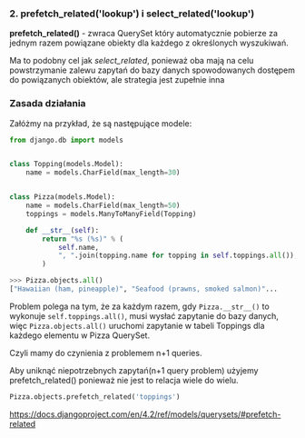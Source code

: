 ### 2. prefetch_related('lookup') i select_related('lookup')

<b>prefetch_related()</b> - zwraca QuerySet który automatycznie pobierze za jednym razem powiązane obiekty dla każdego z określonych wyszukiwań. <br>

Ma to podobny cel jak <i>select_related</i>, ponieważ oba mają na celu powstrzymanie zalewu zapytań do bazy danych spowodowanych dostępem do powiązanych obiektów, ale strategia jest zupełnie inna

### Zasada działania
Załóżmy na przykład, że są następujące modele:

```python
from django.db import models


class Topping(models.Model):
    name = models.CharField(max_length=30)


class Pizza(models.Model):
    name = models.CharField(max_length=50)
    toppings = models.ManyToManyField(Topping)

    def __str__(self):
        return "%s (%s)" % (
            self.name,
            ", ".join(topping.name for topping in self.toppings.all()),
        )
```

```python
>>> Pizza.objects.all()
["Hawaiian (ham, pineapple)", "Seafood (prawns, smoked salmon)"...
```
Problem polega na tym, że za każdym razem, gdy `Pizza.__str__()` to wykonuje `self.toppings.all()`,
musi wysłać zapytanie do bazy danych, więc `Pizza.objects.all()` uruchomi zapytanie w tabeli Toppings dla każdego elementu w Pizza QuerySet.

Czyli mamy do czynienia z problemem n+1 queries.

Aby uniknąć niepotrzebnych zapytań(n+1 query problem) użyjemy prefetch_related() ponieważ nie jest to relacja wiele do wielu.
```python
Pizza.objects.prefetch_related('toppings')
```

https://docs.djangoproject.com/en/4.2/ref/models/querysets/#prefetch-related

